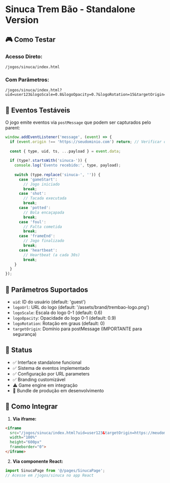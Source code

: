 # Sinuca Trem Bão - Standalone Version

## 🎮 Como Testar

### Acesso Direto:
```
/jogos/sinuca/index.html
```

### Com Parâmetros:
```
/jogos/sinuca/index.html?uid=user123&logoScale=0.8&logoOpacity=0.7&logoRotation=15&targetOrigin=https://meudominio.com
```

## 📡 Eventos Testáveis

O jogo emite eventos via `postMessage` que podem ser capturados pelo parent:

```javascript
window.addEventListener('message', (event) => {
  if (event.origin !== 'https://seudominio.com') return; // Verificar origem!
  
  const { type, uid, ts, ...payload } = event.data;
  
  if (type?.startsWith('sinuca-')) {
    console.log('Evento recebido:', type, payload);
    
    switch (type.replace('sinuca-', '')) {
      case 'gameStart':
        // Jogo iniciado
        break;
      case 'shot':
        // Tacada executada
        break;
      case 'potted':
        // Bola encaçapada
        break;
      case 'foul':
        // Falta cometida
        break;
      case 'frameEnd':
        // Jogo finalizado
        break;
      case 'heartbeat':
        // Heartbeat (a cada 30s)
        break;
    }
  }
});
```

## 🔧 Parâmetros Suportados

- `uid`: ID do usuário (default: 'guest')
- `logoUrl`: URL do logo (default: '/assets/brand/trembao-logo.png')
- `logoScale`: Escala do logo 0-1 (default: 0.6)
- `logoOpacity`: Opacidade do logo 0-1 (default: 0.9)
- `logoRotation`: Rotação em graus (default: 0)
- `targetOrigin`: Domínio para postMessage (IMPORTANTE para segurança)

## 🚀 Status

- ✅ Interface standalone funcional
- ✅ Sistema de eventos implementado
- ✅ Configuração por URL parameters
- ✅ Branding customizável
- ⚠️ Game engine em integração
- 🔄 Bundle de produção em desenvolvimento

## 📱 Como Integrar

1. **Via iframe:**
```html
<iframe 
  src="/jogos/sinuca/index.html?uid=user123&targetOrigin=https://meudominio.com"
  width="100%" 
  height="600px"
  frameborder="0">
</iframe>
```

2. **Via componente React:**
```jsx
import SinucaPage from '@/pages/SinucaPage';
// Acesse em /jogos/sinuca no app React
```